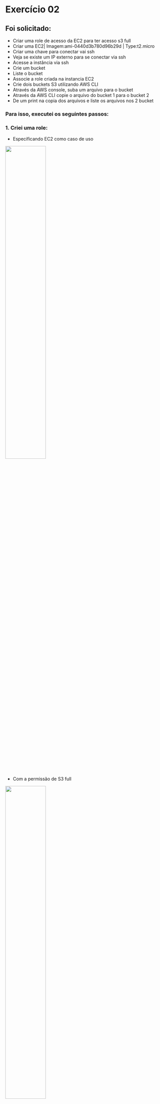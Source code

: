 # Exercício 02
## Foi solicitado:
- Criar uma role de acesso da EC2 para ter acesso s3 full
- Criar uma EC2| Imagem:ami-0440d3b780d96b29d | Type:t2.micro
- Criar uma chave para conectar vai ssh
- Veja se existe um IP externo para se conectar via ssh
- Acesse a instância via ssh
- Crie um bucket
- Liste o bucket
- Associe a role criada na instancia EC2
- Crie dois buckets S3 utilizando AWS CLI
- Através da AWS console, suba um arquivo para o bucket
- Através da AWS CLI copie o arquivo do bucket 1 para o bucket 2
- De um print na copia dos arquivos e liste os arquivos nos 2 bucket

### Para isso, executei os seguintes passos:
### 1. Criei uma role:
  - Especificando EC2 como caso de uso </br>
<img src="https://github.com/BiancaMalta/Amazon-Web-Services/assets/92928037/89c5b107-47b4-4a5c-8703-32fc4359cd4e" width="50%">
  
  - Com a permissão de S3 full </br>
<img src="https://github.com/BiancaMalta/Amazon-Web-Services/assets/92928037/5688af9f-71fb-4f68-931f-5981257f04ef" width="50%"> 
</br>

### 2. Criei uma EC2 com as devidas especificações solicitadas e uma chave de acesso </br>
<img src="https://github.com/BiancaMalta/Amazon-Web-Services/assets/92928037/c27ea9cb-17ae-43df-a957-a425e87f5435" width="60%">

### 3. Acessei a instância </br>
<img src="https://github.com/BiancaMalta/Amazon-Web-Services/assets/92928037/bb33a5cb-6801-4ad0-a555-598dbbcfa680" width="60%"></br> 

### 4. Entrei no serviço S3, criei um bucket </br>
 <img src="https://github.com/BiancaMalta/Amazon-Web-Services/assets/92928037/2ac982ab-2f3c-41b9-9258-4ff9e977e789" width="60%"></br> 
### 5. Para listar o bucket:
  - criei um usuário taxado com a police AdministratorAccess </br>
   <img src="https://github.com/BiancaMalta/Amazon-Web-Services/assets/92928037/2fa1d95b-784d-42ff-8472-2719f05d8854" width="60%">
 
  - Criei uma chave de acesso via Command Line Interface </br>
  <img src="https://github.com/BiancaMalta/Amazon-Web-Services/assets/92928037/41b65533-03e6-4f72-ad99-d814d5e791c4" width="60%">

  - Listei o bucket dentro do terminal da minha máquina </br>
  <img src="https://github.com/BiancaMalta/Amazon-Web-Services/assets/92928037/a47026ff-7822-4e0c-b473-3e2beee9717a" width="70%">
  </br> 

### 6.Adicionei a role criada na instância </br>
<img src="https://github.com/BiancaMalta/Amazon-Web-Services/assets/92928037/6ec85cfa-63d7-40e1-9210-18c4aad6955a" width="70%"></br> 
### 7. Criei os dois buckets S3 via AWS CLI </br>
<img src="https://github.com/BiancaMalta/Amazon-Web-Services/assets/92928037/c9e6336a-5e42-4dfb-8aa7-2b6e40c01f83" width="70%"></br> 
### 8. Subi um arquivo para o bucket via AWS console </br>
<img src="https://github.com/BiancaMalta/Amazon-Web-Services/assets/92928037/fc1109ce-25dc-4629-9aab-b2d17e2d6356" width="70%"></br> 
### 9. Copie o arquivo do bucket 1 para o bucket 2 e liste os arquivos
<img src="https://github.com/BiancaMalta/Amazon-Web-Services/assets/92928037/cf4273e5-5b81-4277-b684-9a00882a0843" width="70%">



